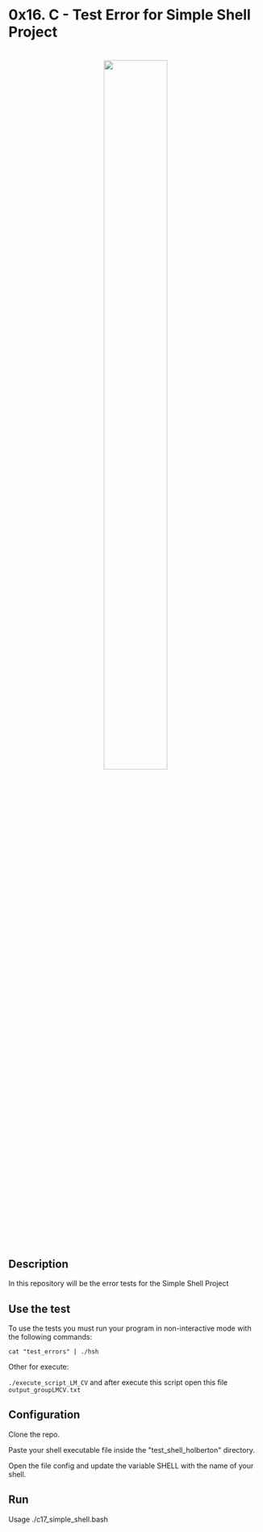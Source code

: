 # 0x16. C - Test Error for Simple Shell Project
<h1 align ="center">
<img src="https://assets.website-files.com/6105315644a26f77912a1ada/610540e8b4cd6969794fe673_Holberton_School_logo-04-04.svg" height="60%" width="50%">
</h1>

## Description
In this repository will be the error tests for the Simple Shell Project
## Use the test
To use the tests you must run your program in non-interactive mode with the following commands:

`cat "test_errors" | ./hsh`

Other for execute:

`./execute_script_LM_CV` and after execute this script open this file `output_groupLMCV.txt`

## Configuration

Clone the repo.

Paste your shell executable file inside the "test_shell_holberton" directory.

Open the file config and update the variable SHELL with the name of your shell.

## Run

Usage ./c17_simple_shell.bash